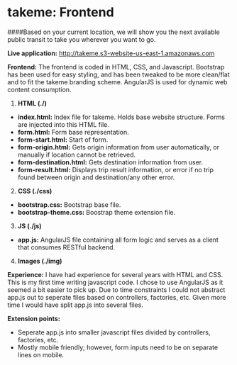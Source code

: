takeme: Frontend
===============
####Based on your current location, we will show you the next available public transit to take you wherever you want to go.

**Live application:** http://takeme.s3-website-us-east-1.amazonaws.com

**Frontend:** The frontend is coded in HTML, CSS, and Javascript. Bootstrap has been used for easy styling, and has been tweaked to be more clean/flat and to fit the takeme branding scheme. AngularJS is used for dynamic web content consumption.

1. **HTML (./)**
  * **index.html:** Index file for takeme. Holds base website structure. Forms are injected into this HTML file.
  * **form.html:** Form base representation.
  * **form-start.html:** Start of form.
  * **form-origin.html:** Gets origin information from user automatically, or manually if location cannot be retrieved.
  * **form-destination.html:** Gets destination information from user.
  * **form-result.html:** Displays trip result information, or error if no trip found between origin and destination/any other error.
2. **CSS (./css)**
  * **bootstrap.css:** Bootstrap base file.
  * **bootstrap-theme.css:** Boostrap theme extension file.
3. **JS (./js)**
  * **app.js:** AngularJS file containing all form logic and serves as a client that consumes RESTful backend.
4. **Images (./img)**

**Experience:** I have had experience for several years with HTML and CSS. This is my first time writing javascript code. I chose to use AngularJS as it seemed a bit easier to pick up. Due to time constraints I could not abstract app.js out to seperate files based on controllers, factories, etc. Given more time I would have split app.js into several files.

**Extension points:**
* Seperate app.js into smaller javascript files divided by controllers, factories, etc.
* Mostly mobile friendly; however, form inputs need to be on separate lines on mobile.